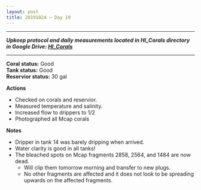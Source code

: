 ```yaml
---
layout: post
title: 20191024 – Day 19
---
```


---
***Upkeep protocol and daily measurements located in HI_Corals directory in Google Drive: [HI_Corals](https://drive.google.com/drive/u/1/folders/1Dxil5Lj1ynvuIuGDWx9_AyqkdplIcCZQ)***

---

**Coral status:** Good  
**Tank status:** Good   
**Reservior status:** 30 gal

**Actions**  
- Checked on corals and reservior. 
- Measured temperature and salinity. 
- Increased flow to drippers to 1/2  
- Photographed all Mcap corals

**Notes**  
- Dripper in tank 14 was barely dripping when arrived. 
- Water clarity is good in all tanks!  
- The bleached spots on Mcap fragments 2858, 2564, and 1484 are now dead.  
    - Will clip them tomorrow morning and transfer to new plugs.  
    - No other fragments are affected and it does not look to be spreading upwards on the affected fragments. 
